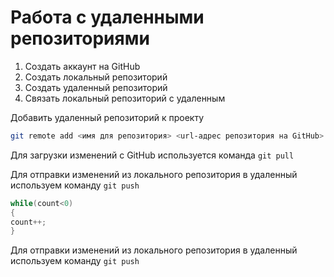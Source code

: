 # Работа с удаленными репозиториями
1. Создать аккаунт на GitHub
2. Создать локальный репозиторий
3. Создать удаленный репозиторий
4. Связать локальный репозиторий с удаленным

Добавить удаленный репозиторий к проекту
```Bash
git remote add <имя для репозитория> <url-адрес репозитория на GitHub>
```
Для загрузки изменений с GitHub используется команда `git pull`

Для отправки изменений из локального репозитория в удаленный используем команду `git push`

```C#
while(count<0)
{
count++;
}
```
Для отправки изменений из локального репозитория в удаленный используем команду `git push`
